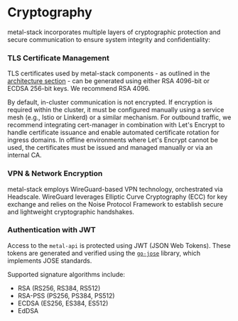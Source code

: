 # Cryptography

metal-stack incorporates multiple layers of cryptographic protection and secure communication to ensure system integrity and confidentiality:

### TLS Certificate Management

TLS certificates used by metal-stack components - as outlined in the [architecture section](../../concepts/architecture.md) - can be generated using either RSA 4096-bit or ECDSA 256-bit keys. We recommend RSA 4096.

By default, in-cluster communication is not encrypted. If encryption is required within the cluster, it must be configured manually using a service mesh (e.g., Istio or Linkerd) or a similar mechanism.
For outbound traffic, we recommend integrating cert-manager in combination with Let's Encrypt to handle certificate issuance and enable automated certificate rotation for ingress domains. In offline environments where Let's Encrypt cannot be used, the certificates must be issued and managed manually or via an internal CA.

### VPN & Network Encryption

metal-stack employs WireGuard-based VPN technology, orchestrated via Headscale. WireGuard leverages Elliptic Curve Cryptography (ECC) for key exchange and relies on the Noise Protocol Framework to establish secure and lightweight cryptographic handshakes.

### Authentication with JWT

Access to the `metal-api` is protected using JWT (JSON Web Tokens). These tokens are generated and verified using the [`go-jose`](https://github.com/go-jose/go-jose) library, which implements JOSE standards.

Supported signature algorithms include:

- RSA (RS256, RS384, RS512)
- RSA-PSS (PS256, PS384, PS512)
- ECDSA (ES256, ES384, ES512)
- EdDSA
